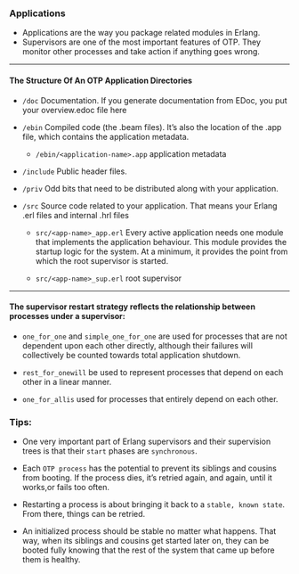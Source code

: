 ### Applications
  * Applications are the way you package related modules in Erlang.
  * Supervisors are one of the most important features of OTP. They monitor other processes and take action if anything goes wrong.

<hr>

#### The Structure Of An OTP Application Directories

* `/doc`
  Documentation. If you generate documentation from EDoc, you put your overview.edoc file here

* `/ebin`
  Compiled code (the .beam files). It’s also the location of the .app file, which contains the application metadata.
  * `/ebin/<application-name>.app` application metadata

* `/include`
  Public header files.

* `/priv`
  Odd bits that need to be distributed along with your application.

* `/src`
  Source code related to your application. That means your Erlang .erl files and internal .hrl files
  * `src/<app-name>_app.erl`
    Every active application needs one module that implements the application behaviour.
    This module provides the startup logic for the system. At a minimum, it provides the point from which the root supervisor is started.

  * `src/<app-name>_sup.erl`
    root supervisor

<hr>

#### The supervisor restart strategy reflects the relationship between processes under a supervisor:
 
* `one_for_one` and `simple_one_for_one` are used for processes that are not dependent upon each other directly, although their failures will collectively be counted towards total application shutdown.

* `rest_for_onewill` be used to represent processes that depend on each other in a linear manner.

* `one_for_allis` used for processes that entirely depend on each other.


### Tips:

* One very important part of Erlang supervisors and their supervision trees is that their `start` phases are `synchronous`.

* Each `OTP process` has the potential to prevent its siblings and cousins from booting. If the process dies, it’s retried again, and again, until it works,or fails too often.

* Restarting a process is about bringing it back to a `stable, known state`. From there, things can be retried.

* An initialized process should be stable no matter what happens. That way, when its siblings and cousins get started later on, they can be booted fully knowing that the rest of the system that came up before them is healthy.
